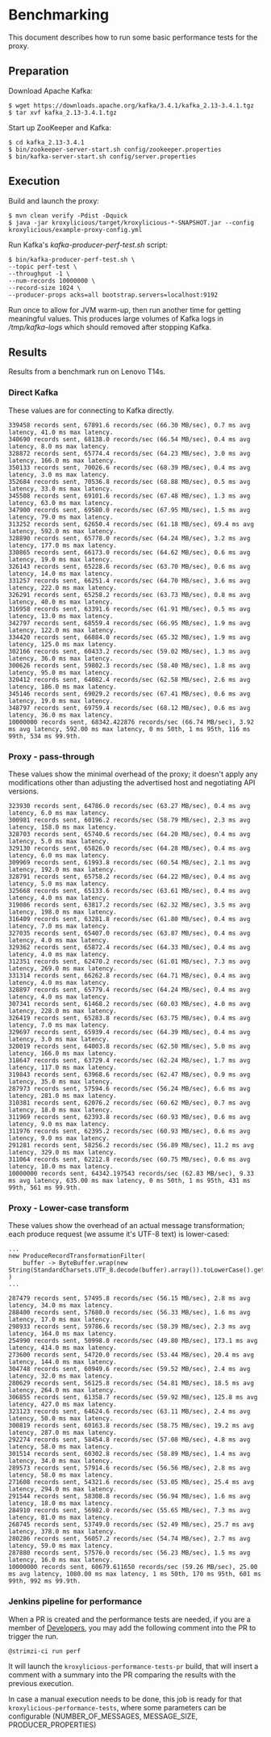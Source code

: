 # Benchmarking

This document describes how to run some basic performance tests for the proxy.

## Preparation

Download Apache Kafka:

```
$ wget https://downloads.apache.org/kafka/3.4.1/kafka_2.13-3.4.1.tgz
$ tar xvf kafka_2.13-3.4.1.tgz
```

Start up ZooKeeper and Kafka:

```
$ cd kafka_2.13-3.4.1
$ bin/zookeeper-server-start.sh config/zookeeper.properties
$ bin/kafka-server-start.sh config/server.properties
```

## Execution

Build and launch the proxy:

```
$ mvn clean verify -Pdist -Dquick
$ java -jar kroxylicious/target/kroxylicious-*-SNAPSHOT.jar --config kroxylicious/example-proxy-config.yml
```

Run Kafka's _kafka-producer-perf-test.sh_ script:

```
$ bin/kafka-producer-perf-test.sh \
--topic perf-test \
--throughput -1 \
--num-records 10000000 \
--record-size 1024 \
--producer-props acks=all bootstrap.servers=localhost:9192
```

Run once to allow for JVM warm-up, then run another time for getting meaningful values.
This produces large volumes of Kafka logs in _/tmp/kafka-logs_ which should removed after stopping Kafka.

## Results

Results from a benchmark run on Lenovo T14s.

### Direct Kafka

These values are for connecting to Kafka directly.

```
339458 records sent, 67891.6 records/sec (66.30 MB/sec), 0.7 ms avg latency, 41.0 ms max latency.
340690 records sent, 68138.0 records/sec (66.54 MB/sec), 0.4 ms avg latency, 8.0 ms max latency.
328872 records sent, 65774.4 records/sec (64.23 MB/sec), 3.0 ms avg latency, 166.0 ms max latency.
350133 records sent, 70026.6 records/sec (68.39 MB/sec), 0.4 ms avg latency, 3.0 ms max latency.
352684 records sent, 70536.8 records/sec (68.88 MB/sec), 0.5 ms avg latency, 33.0 ms max latency.
345508 records sent, 69101.6 records/sec (67.48 MB/sec), 1.3 ms avg latency, 63.0 ms max latency.
347900 records sent, 69580.0 records/sec (67.95 MB/sec), 1.5 ms avg latency, 79.0 ms max latency.
313252 records sent, 62650.4 records/sec (61.18 MB/sec), 69.4 ms avg latency, 592.0 ms max latency.
328890 records sent, 65778.0 records/sec (64.24 MB/sec), 3.2 ms avg latency, 177.0 ms max latency.
330865 records sent, 66173.0 records/sec (64.62 MB/sec), 0.6 ms avg latency, 19.0 ms max latency.
326143 records sent, 65228.6 records/sec (63.70 MB/sec), 0.6 ms avg latency, 14.0 ms max latency.
331257 records sent, 66251.4 records/sec (64.70 MB/sec), 3.6 ms avg latency, 222.0 ms max latency.
326291 records sent, 65258.2 records/sec (63.73 MB/sec), 0.8 ms avg latency, 40.0 ms max latency.
316958 records sent, 63391.6 records/sec (61.91 MB/sec), 0.5 ms avg latency, 13.0 ms max latency.
342797 records sent, 68559.4 records/sec (66.95 MB/sec), 1.9 ms avg latency, 122.0 ms max latency.
334420 records sent, 66884.0 records/sec (65.32 MB/sec), 1.9 ms avg latency, 125.0 ms max latency.
302166 records sent, 60433.2 records/sec (59.02 MB/sec), 1.3 ms avg latency, 36.0 ms max latency.
300626 records sent, 59802.3 records/sec (58.40 MB/sec), 1.8 ms avg latency, 95.0 ms max latency.
320412 records sent, 64082.4 records/sec (62.58 MB/sec), 2.6 ms avg latency, 186.0 ms max latency.
345146 records sent, 69029.2 records/sec (67.41 MB/sec), 0.6 ms avg latency, 19.0 ms max latency.
348797 records sent, 69759.4 records/sec (68.12 MB/sec), 0.6 ms avg latency, 36.0 ms max latency.
10000000 records sent, 68342.422876 records/sec (66.74 MB/sec), 3.92 ms avg latency, 592.00 ms max latency, 0 ms 50th, 1 ms 95th, 116 ms 99th, 534 ms 99.9th.
```

### Proxy - pass-through

These values show the minimal overhead of the proxy; it doesn't apply any modifications
other than adjusting the advertised host and negotiating API versions.

```
323930 records sent, 64786.0 records/sec (63.27 MB/sec), 0.4 ms avg latency, 6.0 ms max latency.
300981 records sent, 60196.2 records/sec (58.79 MB/sec), 2.3 ms avg latency, 158.0 ms max latency.
328703 records sent, 65740.6 records/sec (64.20 MB/sec), 0.4 ms avg latency, 5.0 ms max latency.
329130 records sent, 65826.0 records/sec (64.28 MB/sec), 0.4 ms avg latency, 6.0 ms max latency.
309969 records sent, 61993.8 records/sec (60.54 MB/sec), 2.1 ms avg latency, 192.0 ms max latency.
328791 records sent, 65758.2 records/sec (64.22 MB/sec), 0.4 ms avg latency, 5.0 ms max latency.
325668 records sent, 65133.6 records/sec (63.61 MB/sec), 0.4 ms avg latency, 4.0 ms max latency.
319086 records sent, 63817.2 records/sec (62.32 MB/sec), 3.5 ms avg latency, 198.0 ms max latency.
316409 records sent, 63281.8 records/sec (61.80 MB/sec), 0.4 ms avg latency, 7.0 ms max latency.
327035 records sent, 65407.0 records/sec (63.87 MB/sec), 0.4 ms avg latency, 4.0 ms max latency.
329362 records sent, 65872.4 records/sec (64.33 MB/sec), 0.4 ms avg latency, 4.0 ms max latency.
312351 records sent, 62470.2 records/sec (61.01 MB/sec), 7.3 ms avg latency, 269.0 ms max latency.
331314 records sent, 66262.8 records/sec (64.71 MB/sec), 0.4 ms avg latency, 4.0 ms max latency.
328897 records sent, 65779.4 records/sec (64.24 MB/sec), 0.4 ms avg latency, 4.0 ms max latency.
307341 records sent, 61468.2 records/sec (60.03 MB/sec), 4.0 ms avg latency, 228.0 ms max latency.
326419 records sent, 65283.8 records/sec (63.75 MB/sec), 0.4 ms avg latency, 7.0 ms max latency.
329697 records sent, 65939.4 records/sec (64.39 MB/sec), 0.4 ms avg latency, 3.0 ms max latency.
320019 records sent, 64003.8 records/sec (62.50 MB/sec), 5.0 ms avg latency, 166.0 ms max latency.
318647 records sent, 63729.4 records/sec (62.24 MB/sec), 1.7 ms avg latency, 117.0 ms max latency.
319843 records sent, 63968.6 records/sec (62.47 MB/sec), 0.9 ms avg latency, 35.0 ms max latency.
287973 records sent, 57594.6 records/sec (56.24 MB/sec), 6.6 ms avg latency, 281.0 ms max latency.
310381 records sent, 62076.2 records/sec (60.62 MB/sec), 0.7 ms avg latency, 18.0 ms max latency.
311969 records sent, 62393.8 records/sec (60.93 MB/sec), 0.6 ms avg latency, 9.0 ms max latency.
311976 records sent, 62395.2 records/sec (60.93 MB/sec), 0.6 ms avg latency, 9.0 ms max latency.
291281 records sent, 58256.2 records/sec (56.89 MB/sec), 11.2 ms avg latency, 329.0 ms max latency.
311064 records sent, 62212.8 records/sec (60.75 MB/sec), 0.6 ms avg latency, 10.0 ms max latency.
10000000 records sent, 64342.197543 records/sec (62.83 MB/sec), 9.33 ms avg latency, 635.00 ms max latency, 0 ms 50th, 1 ms 95th, 431 ms 99th, 561 ms 99.9th.
```

### Proxy - Lower-case transform

These values show the overhead of an actual message transformation; each produce request
(we assume it's UTF-8 text) is lower-cased:

```
...
new ProduceRecordTransformationFilter(
    buffer -> ByteBuffer.wrap(new String(StandardCharsets.UTF_8.decode(buffer).array()).toLowerCase().getBytes(StandardCharsets.UTF_8))
)
...
```

```
287479 records sent, 57495.8 records/sec (56.15 MB/sec), 2.8 ms avg latency, 34.0 ms max latency.
288400 records sent, 57680.0 records/sec (56.33 MB/sec), 1.6 ms avg latency, 17.0 ms max latency.
298933 records sent, 59786.6 records/sec (58.39 MB/sec), 2.3 ms avg latency, 164.0 ms max latency.
254990 records sent, 50998.0 records/sec (49.80 MB/sec), 173.1 ms avg latency, 414.0 ms max latency.
273600 records sent, 54720.0 records/sec (53.44 MB/sec), 20.4 ms avg latency, 144.0 ms max latency.
304748 records sent, 60949.6 records/sec (59.52 MB/sec), 2.4 ms avg latency, 32.0 ms max latency.
280629 records sent, 56125.8 records/sec (54.81 MB/sec), 18.5 ms avg latency, 264.0 ms max latency.
306855 records sent, 61358.7 records/sec (59.92 MB/sec), 125.8 ms avg latency, 427.0 ms max latency.
323123 records sent, 64624.6 records/sec (63.11 MB/sec), 2.4 ms avg latency, 50.0 ms max latency.
300819 records sent, 60163.8 records/sec (58.75 MB/sec), 19.2 ms avg latency, 287.0 ms max latency.
292274 records sent, 58454.8 records/sec (57.08 MB/sec), 4.8 ms avg latency, 58.0 ms max latency.
301514 records sent, 60302.8 records/sec (58.89 MB/sec), 1.4 ms avg latency, 34.0 ms max latency.
289573 records sent, 57914.6 records/sec (56.56 MB/sec), 2.8 ms avg latency, 58.0 ms max latency.
271608 records sent, 54321.6 records/sec (53.05 MB/sec), 25.4 ms avg latency, 294.0 ms max latency.
291544 records sent, 58308.8 records/sec (56.94 MB/sec), 1.6 ms avg latency, 18.0 ms max latency.
284910 records sent, 56982.0 records/sec (55.65 MB/sec), 7.3 ms avg latency, 81.0 ms max latency.
268745 records sent, 53749.0 records/sec (52.49 MB/sec), 25.7 ms avg latency, 378.0 ms max latency.
280286 records sent, 56057.2 records/sec (54.74 MB/sec), 2.7 ms avg latency, 59.0 ms max latency.
287880 records sent, 57576.0 records/sec (56.23 MB/sec), 1.5 ms avg latency, 16.0 ms max latency.
10000000 records sent, 60679.611650 records/sec (59.26 MB/sec), 25.00 ms avg latency, 1080.00 ms max latency, 1 ms 50th, 170 ms 95th, 601 ms 99th, 992 ms 99.9th.

```

### Jenkins pipeline for performance

When a PR is created and the performance tests are needed, if you are a member of
[Developers](https://github.com/orgs/kroxylicious/teams/developers), you may add the following comment into the PR to trigger the run.

```
@strimzi-ci run perf
```

It will launch the `kroxylicious-performance-tests-pr` build, that will insert a comment with a summary into the PR comparing the results with the previous execution.

In case a manual execution needs to be done, this job is ready for that `kroxylicious-performance-tests`, where
some parameters can be configurable (NUMBER_OF_MESSAGES, MESSAGE_SIZE, PRODUCER_PROPERTIES)
